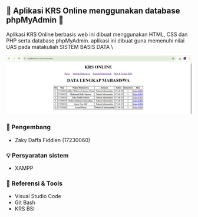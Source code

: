## 📝 Aplikasi KRS Online menggunakan database phpMyAdmin 📝
Aplikasi KRS Online berbasis web ini dibuat menggunakan HTML, CSS dan PHP serta database phpMyAdmin. aplikasi ini dibuat guna memenuhi nilai UAS pada matakuliah SISTEM BASIS DATA
\

![](https://github.com/zkcodee/KRS-online-uas-spada/blob/main/asset/Screenshot%202024-12-30%20151814.png)

### 🙉 Pengembang

- Zaky Daffa Fiddien (17230060)


### 💡 Persyaratan sistem
- XAMPP


### 🔨 Referensi & Tools
- Visual Studio Code
- Git Bash
- KRS BSI
